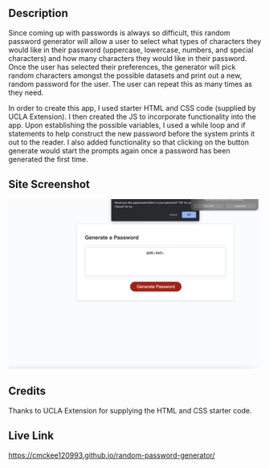 # <My Random Password Generator>

## Description

Since coming up with passwords is always so difficult, this random password generator will allow a user to select what types of characters they would like in their password (uppercase, lowercase, numbers, and special characters) and how many characters they would like in their password. Once the user has selected their preferences, the generator will pick random characters amongst the possible datasets and print out a new, random password for the user. The user can repeat this as many times as they need.

In order to create this app, I used starter HTML and CSS code (supplied by UCLA Extension). I then created the JS to incorporate functionality into the app. Upon establishing the possible variables, I used a while loop and if statements to help construct the new password before the system prints it out to the reader. I also added functionality so that clicking on the button generate would start the prompts again once a password has been generated the first time. 

## Site Screenshot
<img src="./Assets/Images/generator.png" alt="Screenshot of Password Generator" >

## Credits

Thanks to UCLA Extension for supplying the HTML and CSS starter code. 

## Live Link
https://cmckee120993.github.io/random-password-generator/

